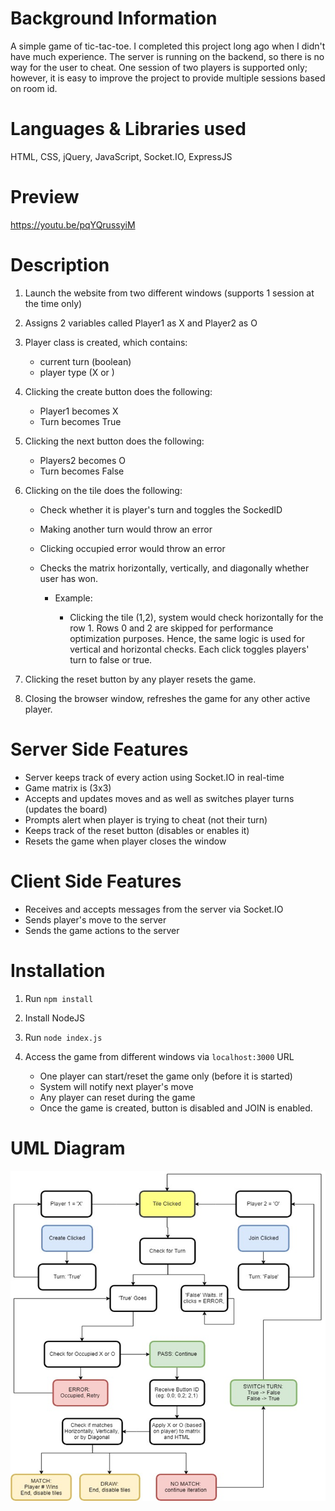 # Background Information
A simple game of tic-tac-toe. I completed this project 
long ago when I didn't have much experience. The server is 
running on the backend, so there is no way for the user to cheat. 
One session of two players is supported only; however, it is
easy to improve the project to provide multiple sessions based on 
room id.

# Languages & Libraries used

HTML, CSS, jQuery, JavaScript, Socket.IO, ExpressJS

# Preview

https://youtu.be/pqYQrussyiM

# Description

1. Launch the website from two different windows (supports 1 session at the time only)
2. Assigns 2 variables called Player1 as X and Player2 as O
3. Player class is created, which contains:
   
   - current turn (boolean)
   - player type (X or )

4. Clicking the create button does the following:

   - Player1 becomes X
   - Turn becomes True

5. Clicking the next button does the following:

   - Players2 becomes O
   - Turn becomes False

6. Clicking on the tile does the following:

   - Check whether it is player's turn and toggles the SockedID
   - Making another turn would throw an error
   - Clicking occupied error would throw an error
   - Checks the matrix horizontally, vertically, and diagonally whether user has won.
     
     - Example:
     
       - Clicking the tile (1,2), system would check horizontally for the row 1. 
       Rows 0 and 2 are skipped for performance optimization purposes.
       Hence, the same logic is used for vertical and horizontal checks. 
       Each click toggles players' turn to false or true.

7. Clicking the reset button by any player resets the game.
8. Closing the browser window, refreshes the game for any other active player.

# Server Side Features

- Server keeps track of every action using Socket.IO in real-time
- Game matrix is (3x3)
- Accepts and updates moves and as well as switches player turns (updates the board)
- Prompts alert when player is trying to cheat (not their turn)
- Keeps track of the reset button (disables or enables it)
- Resets the game when player closes the window

# Client Side Features

- Receives and accepts messages from the server via Socket.IO
- Sends player's move to the server
- Sends the game actions to the server

# Installation

1. Run ```npm install```
2. Install NodeJS
3. Run ```node index.js```
4. Access the game from different windows via ```localhost:3000``` URL

    - One player can start/reset the game only (before it is started)
    - System will notify next player's move
    - Any player can reset during the game
    - Once the game is created, button is disabled and JOIN is enabled.

# UML Diagram

![img_1.png](uml_diagram.png)
